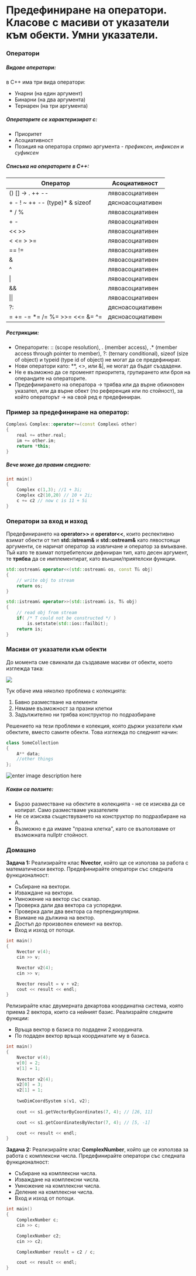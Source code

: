 <h1>Предефиниране на оператори. Класове с масиви от указатели към обекти. Умни указатели.</h1>

<h3>Oператори</h3>

<h5>Видове оператори:</h5>
в C++ има три вида оператори:

- Унарни (на един аргумент)
- Бинарни (на два аргумента)
- Тернарен (на три аргумента)

<h5>Операторите се характеризират с:</h5>

- Приоритет
- Асоциативност
- Позиция на оператора спрямо аргумента - *префиксен*, *инфиксен* и *суфиксен*

<h5>Списъка на операторите в C++:</h5>

| Оператор                                       | Асоциативност                   |
|------------------------------------------------|---------------------------------|
| () [] -> . ++ --                               |      лявоасоциативен       	   |
|  + - ! ~ ++ -- (type)* & sizeof                |      дясноасоциативен      	   |
| * / %                                          |		лявоасоциативен     	   |
|  + -        									 |      лявоасоциативен			   |
|    << >>      								 |      лявоасоциативен			   |
|  <  <=  >  >=         						 |      лявоасоциативен			   |
|    ==  !=       								 |      лявоасоциативен			   |
|      &     									 |     	лявоасоциативен			   |
|     ^      									 |     	лявоасоциативен			   |
|      \|     									 |      лявоасоциативен			   |
|       &&    									 |      лявоасоциативен			   |
|      \|\|     								 |      лявоасоциативен			   |
|      ?:    									 |      дясноасоциативен           |
|     =  +=  -=  *=  /=  %=  >>=  <<=  &=  ^=    |      дясноасоциативен           |

<h5>Рестрикции:</h5>

- Операторите: :: (scope resolution), . (member access), .* (member access through pointer to member), ?: (ternary conditional), sizeof (size of object) и typeid (type id of object) не могат да се предефинират.
- Нови оператори като: **, <>, или &|, не могат да бъдат създадени.
- Не е възможно да се променят приоритета, групирането или броя на операндите на операторите.
- Предефинирането на оператора -> трябва или да върне обикновен указател, или да върне обект (по референция или по стойност), за който операторът -> на свой ред е предефиниран.

<h3>Пример за предефиниране на оператор:</h3>

```c++
Complex& Complex::operator+=(const Complex& other)
{
	real += other.real;
	im += other.im;
	return *this;
}
```

<h5>Вече може да правим следното:</h5>

```c++
int main()
{
	Complex c(1,3); //1 + 3i;
	Complex c2(10,20) // 10 + 2i;
	c += c2 // now c is 11 + 5i
}
```

<h3>Оператори за вход и изход</h3>

Предефинирането на **operator>>** и **operator<<**, които респективно взимат обекти от тип **std::istream&** и **std::ostream&** като лявостоящи аргументи, се наричат оператор за извличане и оператор за вмъкване. Тъй като те взимат потребителски дефиниран тип, като десен аргумент, те **трябва** да се имплементират, като външни/приятелски функции.

```c++
std::ostream& operator<<(std::ostream& os, const T& obj)
{
    // write obj to stream
    return os;
}

std::istream& operator>>(std::istream& is, T& obj)
{
    // read obj from stream
    if( /* T could not be constructed */ )
        is.setstate(std::ios::failbit);
    return is;
}
```

<h3>Масиви от указатели към обекти</h3>

До момента сме свикнали да създаваме масиви от обекти, което изглежда така:

![](https://i.ibb.co/GCvzWBS/R7q3g.png)

Тук обаче има няколко проблема с колекцията:

1. Бавно разместване на елементи
2. Нямаме възможност за празни клетки
3. Задължително ни трябва конструктор по подразбиране

Решението на тези проблеми е колекция, която държи указатели към обектите, вместо самите обекти. Това изглежда по следният начин:

```c++
class SomeCollection
{
    A** data;
    //other things
};
```

![enter image description here](https://i.ibb.co/NYqr8k2/XtIzL.png)

<h5>Какви са ползите:</h5>

- Бързо разместване на обектите в колекцията - не се изисква да се копират. Само разместваме указателите
- Не се изисква съществуването на конструктор по подразбиране на A.
- Възможно е да имаме "празна клетка", като се възползваме от възможната nullptr стойност.

<h3>Домашно</h3>

**Задача 1:** Реализирайте клас **Nvector**, който ще се използва за работа с математически вектор. Предефинирайте оператори със следната функционалност:

- Събиране на вектори.
- Изваждане на вектори.
- Умножение на вектор със скалар.
- Проверка дали два вектора са успоредни.
- Проверка дали два вектора са перпендикулярни.
- Взимане на дължина на вектор.
- Достъп до произволен елемент на вектор.
- Вход и изход от потоци.

```c++
int main()
{
	Nvector v(4);
	cin >> v;

	Nvector v2(4);
	cin >> v;

	Nvector result = v + v2;
	cout << result << endl;
}
```

Релизирайте клас двумерната декартова координатна система, която приема 2 вектора, които са нейният базис. Реализрайте следните функции:

- Връща вектор в базиса по подадени 2 координата.
- По подаден вектор връща координатите му в базиса.
 
```c++
int main()
{
	Nvector v(4);
	v[0] = 2;
	v[1] = 1;
	
	Nvector v2(4);
	v2[0] = 3;
	v2[1] = 1;
	
	twoDimCoordSystem s(v1, v2);
	
	cout << s1.getVectorByCoordinates(7, 4); // [26, 11]

	cout << s1.getCoordinatesByVector(7, 4); // [5, -1]

	cout << result << endl;
}
```
 
**Задача 2:** Реализирайте клас **ComplexNumber**, който ще се използва за работа с комплексни числа. Предефинирайте оператори със следната функционалност:

- Събиране на комплексни числа.
- Изваждане на комплексни числа.
- Умножение на комплексни числа.
- Деление на комплексни числа.
- Вход и изход от потоци.

```c++
int main()
{
	ComplexNumber c;
	cin >> c;

	ComplexNumber c2;
	cin >> c2;

	ComplexNumber result = c2 / c;

	cout << result << endl;
}
```